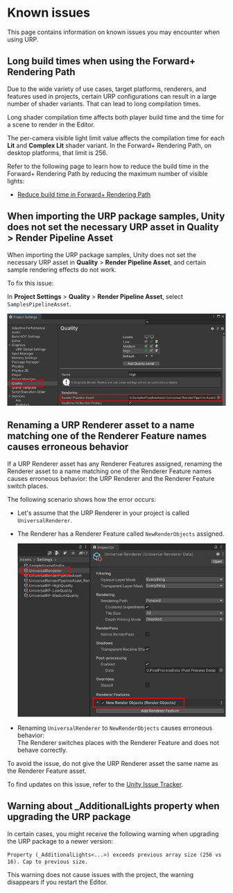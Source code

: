 # Known issues

This page contains information on known issues you may encounter when using URP.

## Long build times when using the Forward+ Rendering Path

Due to the wide variety of use cases, target platforms, renderers, and features used in projects, certain URP configurations can result in a large number of shader variants. That can lead to long compilation times.

Long shader compilation time affects both player build time and the time for a scene to render in the Editor.

The per-camera visible light limit value affects the compilation time for each **Lit** and **Complex Lit** shader variant. In the Forward+ Rendering Path, on desktop platforms, that limit is 256.

Refer to the following page to learn how to reduce the build time in the Forward+ Rendering Path by reducing the maximum number of visible lights:

* [Reduce build time in Forward+ Rendering Path](rendering/forward-plus-rendering-path.md#reduce-build-time)

## When importing the URP package samples, Unity does not set the necessary URP asset in Quality > Render Pipeline Asset<a name="urp-samples-known-issue-1"></a>

When importing the URP package samples, Unity does not set the necessary URP asset in **Quality** > **Render Pipeline Asset**, and certain sample rendering effects do not work.

To fix this issue:

In **Project Settings** > **Quality** > **Render Pipeline Asset**, select `SamplesPipelineAsset`.

![In Project Settings > Quality > Render Pipeline Asset, select SamplesPipelineAsset](Images/known-issues/urp-12-package-samples.png)

## Renaming a URP Renderer asset to a name matching one of the Renderer Feature names causes erroneous behavior

If a URP Renderer asset has any Renderer Features assigned, renaming the Renderer asset to a name matching one of the Renderer Feature names causes erroneous behavior: the URP Renderer and the Renderer Feature switch places.

The following scenario shows how the error occurs:

* Let's assume that the URP Renderer in your project is called `UniversalRenderer`.
* The Renderer has a Renderer Feature called `NewRenderObjects` assigned.

    ![UniversalRenderer with Renderer Feature assigned to it.](Images/known-issues/urp-10-renaming-renderer.png)

* Renaming `UniversalRenderer` to `NewRenderObjects` causes erroneous behavior:<br/>The Renderer switches places with the Renderer Feature and does not behave correctly.

To avoid the issue, do not give the URP Renderer asset the same name as the Renderer Feature asset.

To find updates on this issue, refer to the [Unity Issue Tracker](https://issuetracker.unity3d.com/issues/parent-and-child-nested-scriptable-object-assets-switch-places-when-parent-scriptable-object-asset-is-renamed).

## Warning about \_AdditionalLights property when upgrading the URP package

In certain cases, you might receive the following warning when upgrading the URP package to a newer version:

```
Property (_AdditionalLights<...>) exceeds previous array size (256 vs 16). Cap to previous size.
```

This warning does not cause issues with the project, the warning disappears if you restart the Editor.
